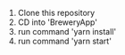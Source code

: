 1. Clone this repository
2. CD into 'BreweryApp'
3. run command 'yarn install'
4. run command 'yarn start'
